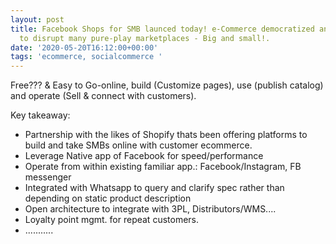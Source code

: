 ```yaml
---
layout: post
title: Facebook Shops for SMB launced today! e-Commerce democratized and potential
  to disrupt many pure-play marketplaces - Big and small!.
date: '2020-05-20T16:12:00+00:00'
tags: 'ecommerce, socialcommerce '
---
```



Free??? & Easy to Go-online, build (Customize pages), use (publish catalog) and operate (Sell & connect with customers). 

Key takeaway:
- Partnership with the likes of  Shopify thats been offering platforms to build and take SMBs online with customer ecommerce.
- Leverage Native app of Facebook for speed/performance
-  Operate from within existing familiar app.: Facebook/Instagram, FB messenger
- Integrated with Whatsapp to query and clarify spec rather than depending on static product description
- Open architecture to integrate with 3PL, Distributors/WMS....
- Loyalty point mgmt. for repeat customers.
- ...........

